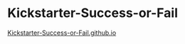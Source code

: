 # Kickstarter-Success-or-Fail
[Kickstarter-Success-or-Fail.github.io](Kickstarter-Success-or-Fail.github.io)
